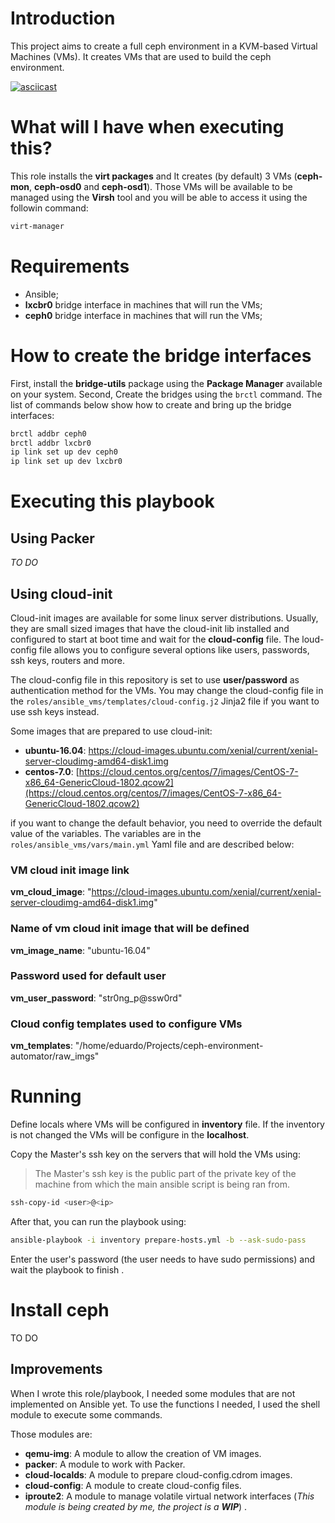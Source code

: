 # Introduction

This project aims to create a full ceph environment in a KVM-based Virtual Machines (VMs). It creates VMs that are used to build the ceph environment.

[![asciicast](https://asciinema.org/a/182339.png)](https://asciinema.org/a/182339)


# What will I have when executing this?

This role installs the **virt packages** and It creates (by default) 3 VMs (**ceph-mon**, **ceph-osd0** and **ceph-osd1**). Those VMs will be available to be managed using the **Virsh** tool and you will be able to access it using the followin command:

```bash
virt-manager
```

# Requirements

- Ansible;
- **lxcbr0** bridge interface in machines that will run the VMs;
- **ceph0** bridge interface in machines that will run the VMs;

# How to create the bridge interfaces

First, install the **bridge-utils** package using the **Package Manager** available on your system.
Second, Create the bridges using the `brctl` command. The list of commands below show how to create and bring up the bridge interfaces:

```bash
brctl addbr ceph0
brctl addbr lxcbr0
ip link set up dev ceph0
ip link set up dev lxcbr0
```

# Executing this playbook
## Using Packer

*TO DO*

## Using cloud-init

Cloud-init images are available for some linux server distributions. Usually, they are small sized images that have the cloud-init lib installed and configured to start at boot time and wait for the **cloud-config** file. The loud-config file allows you to configure several options like users, passwords, ssh keys, routers and more.

The cloud-config file in this repository is set to use **user/password** as authentication method for the VMs. You may change the cloud-config file in the `roles/ansible_vms/templates/cloud-config.j2` Jinja2 file if you want to use ssh keys instead.

Some images that are prepared to use cloud-init:
- **ubuntu-16.04**: [https://cloud-images.ubuntu.com/xenial/current/xenial-server-cloudimg-amd64-disk1.img
](https://cloud-images.ubuntu.com/xenial/current/xenial-server-cloudimg-amd64-disk1.img)
- **centos-7.0**: [https://cloud.centos.org/centos/7/images/CentOS-7-x86_64-GenericCloud-1802.qcow2](https://cloud.centos.org/centos/7/images/CentOS-7-x86_64-GenericCloud-1802.qcow2)

if you want to change the default behavior, you need to override the default value of the variables. The variables are in the `roles/ansible_vms/vars/main.yml` Yaml file and are described below:

### VM cloud init image link
**vm_cloud_image**: "https://cloud-images.ubuntu.com/xenial/current/xenial-server-cloudimg-amd64-disk1.img"

### Name of vm cloud init image that will be defined
**vm_image_name**: "ubuntu-16.04"

### Password used for default user
**vm_user_password**: "str0ng_p@ssw0rd"

### Cloud config templates used to configure VMs
**vm_templates**: "/home/eduardo/Projects/ceph-environment-automator/raw_imgs"

# Running

Define locals where VMs will be configured in **inventory** file. If the inventory is not changed the VMs will be configure in the **localhost**.

Copy the Master's ssh key on the servers that will hold the VMs using:

> The Master's ssh key is the public part of the private key of the machine from which the main ansible script is being ran from.

```bash
ssh-copy-id <user>@<ip>
```

After that, you can run the playbook using:

```bash
ansible-playbook -i inventory prepare-hosts.yml -b --ask-sudo-pass
```

Enter the user's password (the user needs to have sudo permissions) and wait the playbook to finish
.

# Install ceph

TO DO

## Improvements

When I wrote this role/playbook, I needed some modules that are not implemented on Ansible yet. To use the functions I needed, I used the shell module to execute some commands.

Those modules are:
- **qemu-img**: A module to allow the creation of VM images.
- **packer**: A module to work with Packer.
- **cloud-localds**: A module to prepare cloud-config.cdrom images.
- **cloud-config**: A module to create cloud-config files.
- **iproute2**: A module to manage volatile virtual network interfaces (*This module is being created by me, the project is a **WIP***)
.
